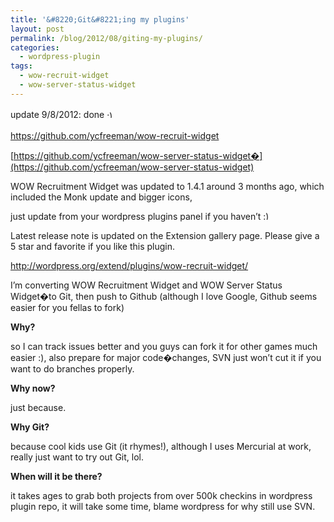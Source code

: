 ```yaml
---
title: '&#8220;Git&#8221;ing my plugins'
layout: post
permalink: /blog/2012/08/giting-my-plugins/
categories:
  - wordpress-plugin
tags:
  - wow-recruit-widget
  - wow-server-status-widget
---
```

<span style="line-height: 1.6em;">update 9/8/2012: done <img src="http://i1.wp.com/ycfreeman.com/wp-includes/images/smilies/simple-smile.png?w=660" alt=":)" class="wp-smiley" style="height: 1em; max-height: 1em;" data-recalc-dims="1" /></span>

<https://github.com/ycfreeman/wow-recruit-widget>

[https://github.com/ycfreeman/wow-server-status-widget�](https://github.com/ycfreeman/wow-server-status-widget)

WOW Recruitment Widget was updated to 1.4.1 around 3 months ago, which included the Monk update and bigger icons,

just update from your wordpress plugins panel if you haven&#8217;t <img src="http://i1.wp.com/ycfreeman.com/wp-includes/images/smilies/simple-smile.png?w=660" alt=":)" class="wp-smiley" style="height: 1em; max-height: 1em;" data-recalc-dims="1" />

Latest release note is updated on the Extension gallery page. Please give a 5 star and favorite if you like this plugin.

<http://wordpress.org/extend/plugins/wow-recruit-widget/>

I&#8217;m converting WOW Recruitment Widget and WOW Server Status Widget�to Git, then push to Github (although I love Google, Github seems easier for you fellas to fork)

**Why?**

so I can track issues better and you guys can fork it for other games much easier :), also prepare for major code�changes, SVN just won&#8217;t cut it if you want to do branches properly.

**Why now?**

just because.

**Why Git?**

because cool kids use Git (it rhymes!), although I uses Mercurial at work, really just want to try out Git, lol.

**When will it be there?**

it takes ages to grab both projects from over 500k checkins in wordpress plugin repo, it will take some time, blame wordpress for why still use SVN.

&nbsp;
